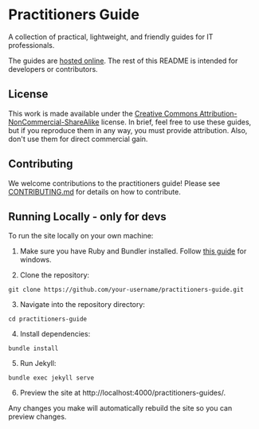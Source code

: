 # Practitioners Guide

A collection of practical, lightweight, and friendly guides for IT professionals.

The guides are [hosted online](https://scottlogic.github.io/practitioners-guides/). The rest of this README is intended for developers or contributors.

## License

This work is made available under the [Creative Commons Attribution-NonCommercial-ShareAlike](https://creativecommons.org/licenses/by-nc-sa/4.0/) license. In brief, feel free to use these guides, but if you reproduce them in any way, you must provide attribution. Also, don't use them for direct commercial gain.

## Contributing 

We welcome contributions to the practitioners guide! Please see [CONTRIBUTING.md](CONTRIBUTING.md) for details on how to contribute.

## Running Locally  - only for devs

To run the site locally on your own machine:

1. Make sure you have Ruby and Bundler installed. Follow [this guide](https://jekyllrb.com/docs/installation/windows/) for windows.

2. Clone the repository:

```
git clone https://github.com/your-username/practitioners-guide.git
```

3. Navigate into the repository directory:

```  
cd practitioners-guide
```

4. Install dependencies:

```
bundle install
```

5. Run Jekyll:

```
bundle exec jekyll serve
``` 

6. Preview the site at http://localhost:4000/practitioners-guides/.

Any changes you make will automatically rebuild the site so you can preview changes.
